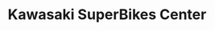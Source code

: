 ---
title: "Kawasaki SuperBikes Center"
url: /batangas-city/kawasaki-superbikes-center/
shop: Motorrad
---